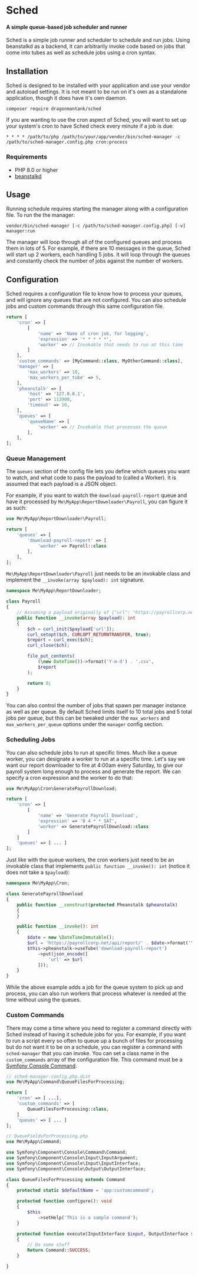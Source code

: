 # Sched
#### A simple queue-based job scheduler and runner

Sched is a simple job runner and scheduler to schedule and run jobs. Using beanstalkd as a backend, it can arbitrarily invoke code based on jobs that come into tubes as well as schedule jobs using a cron syntax.

## Installation

Sched is designed to be installed with your application and use your vendor and autoload settings. It is not meant to be run on it's own as a standalone application, though it does have it's own daemon.

```console
composer require dragonmantank/sched
```

If you are wanting to use the cron aspect of Sched, you will want to set up your system's cron to have Sched check every minute if a job is due:

```
* * * * /path/to/php /path/to/your/app/vendor/bin/sched-manager -c /path/to/sched-manager.config.php cron:process
```

### Requirements
- PHP 8.0 or higher
- [beanstalkd](https://beanstalkd.github.io/)

## Usage

Running schedule requires starting the manager along with a configuration file. To run the the manager:

```console
vendor/bin/sched-manager [-c /path/to/sched-manager.config.php] [-v] manager:run 
```

The manager will loop through all of the configured queues and process them in lots of 5. For example, if there are 10 messages in the queue, Sched will start up 2 workers, each handling 5 jobs. It will loop through the queues and constantly check the number of jobs against the number of workers.

## Configuration

Sched requires a configuration file to know how to process your queues, and will ignore any queues that are not configured. You can also schedule jobs and custom commands through this same configuration file.

```php
return [
    'cron' => [
        [
            'name' => 'Name of cron job, for logging',
            'expression' => '* * * * *',
            'worker' => // Invokable that needs to run at this time
        ]
    ],
    'custom_commands' => [MyCommand::class, MyOtherCommand::class],
    'manager' => [
        'max_workers' => 10,
        'max_workers_per_tube' => 5,
    ],
    'pheanstalk' => [
        'host' => '127.0.0.1',
        'port' => 113900,
        'timeout' => 10,
    ],
    'queues' => [
        'queueName' => [
            'worker' => // Invokable that processes the queue
        ],
    ],
];
```

### Queue Management

The `queues` section of the config file lets you define which queues you want to watch, and what code to pass the payload to (called a Worker). It is assumed that each payload is a JSON object.

For example, if you want to watch the `download-payroll-report` queue and have it processed by `Me\MyApp\ReportDownloader\Payroll`, you can figure it as such:

```php
use Me\MyApp\ReportDownloader\Payroll;

return [
    'queues' => [
        'download-payroll-report' => [
            'worker' => Payroll::class
        ],
    ],
];
```

`Me\MyApp\ReportDownloader\Payroll` just needs to be an invokable class and implement the `__invoke(array $payload): int` signature. 

```php
namespace Me\MyApp\ReportDownloader;

class Payroll
{
    // Assuming a payload originally of {"url": "https://payrollcorp.net/api/report/2021-01-01?apiKey=S3CR3T"}
    public function __invoke(array $payload): int
    {
        $ch = curl_init($payload['url']);
        curl_setopt($ch, CURLOPT_RETURNTRANSFER, true);
        $report = curl_exec($ch);
        curl_close($ch);

        file_put_contents(
            (\new DateTime())->format('Y-m-d') . '.csv',
            $report
        );

        return 0;
    }
}
```

You can also control the number of jobs that spawn per manager instance as well as per queue. By default Sched limits itself to 10 total jobs and 5 total jobs per queue, but this can be tweaked under the `max_workers` and `max_workers_per_queue` options under the `manager` config section.

### Scheduling Jobs

You can also schedule jobs to run at specific times. Much like a queue worker, you can designate a worker to run at a specific time. Let's say we want our report downloader to fire at 4:00am every Saturday, to give our payroll system long enough to process and generate the report. We can specify a cron expression and the worker to do that:

```php
use Me\MyApp\Cron\GeneratePayrollDownload;

return [
    'cron' => [
        [
            'name' => 'Generate Payroll Download',
            'expression' => '0 4 * * SAT',
            'worker' => GeneratePayrollDownload::class
        ]
    ]
    'queues' => [ ... ]
];
```

Just like with the queue workers, the cron workers just need to be an invokable class that implements `public function __invoke(): int` (notice it does not take a `$payload`):

```php
namespace Me\MyApp\Cron;

class GeneratePayrollDownload
{
    public function __construct(protected Pheanstalk $pheanstalk)
    {
    }

    public function __invoke(): int
    {
        $date = new \DateTimeImmutable();
        $url = 'https://payrollcorp.net/api/report/' . $date->format('Y-m-d') . '/?apiKey=S3C3R3T';
        $this->pheanstalk->useTube('download-payroll-report')
            ->put(json_encode([
                'url' => $url
            ]));
    }
}
```

While the above example adds a job for the queue system to pick up and process, you can also run workers that process whatever is needed at the time without using the queues.

### Custom Commands

There may come a time where you need to register a command directly with Sched instead of having it schedule jobs for you. For example, if you want to run a script every so often to queue up a bunch of files for processing but do not want it to be on a schedule, you can register a command with `sched-manager` that you can invoke. You can set a class name in the `custom_commands` array of the configuration file. This command must be a [Symfony Console Command](https://symfony.com/doc/current/console.html).

```php
// sched-manager-config.php.dist
use Me\MyApp\Command\QueueFilesForProcessing;

return [
    'cron' => [ ...],
    'custom_commands' => [
        QueueFilesForProcessing::class,
    ]
    'queues' => [ ... ]
];
```

```php
// QueueFieldsForProcessing.php
use Me\MyApp\Command;

use Symfony\Component\Console\Command\Command;
use Symfony\Component\Console\Input\InputArgument;
use Symfony\Component\Console\Input\InputInterface;
use Symfony\Component\Console\Output\OutputInterface;

class QueueFilesForProcessing extends Command
{
    protected static $defaultName = 'app:customcommand';

    protected function configure(): void
    {
        $this
            ->setHelp('This is a sample command');
    }

    protected function execute(InputInterface $input, OutputInterface $output)
    {
        // Do some stuff
        Return Command::SUCCESS;
    }

}
```